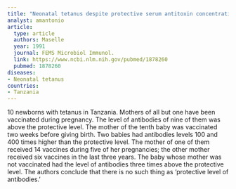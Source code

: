 ```yaml
---
title: "Neonatal tetanus despite protective serum antitoxin concentration"
analyst: amantonio
article:
  type: article
  authors: Maselle
  year: 1991
  journal: FEMS Microbiol Immunol.
  link: https://www.ncbi.nlm.nih.gov/pubmed/1878260
  pubmed: 1878260
diseases:
- Neonatal tetanus
countries:
- Tanzania
---
```


10 newborns with tetanus in Tanzania. Mothers of all but one have been vaccinated during pregnancy. The level of antibodies of nine of them was above the protective level. The mother of the tenth baby was vaccinated two weeks before giving birth.
Two babies had antibodies levels 100 and 400 times higher than the protective level. The mother of one of them received 14 vaccines during five of her pregnancies; the other mother received six vaccines in the last three years. The baby whose mother was not vaccinated had the level of antibodies three times above the protective level.
The authors conclude that there is no such thing as ‘protective level of antibodies.’
